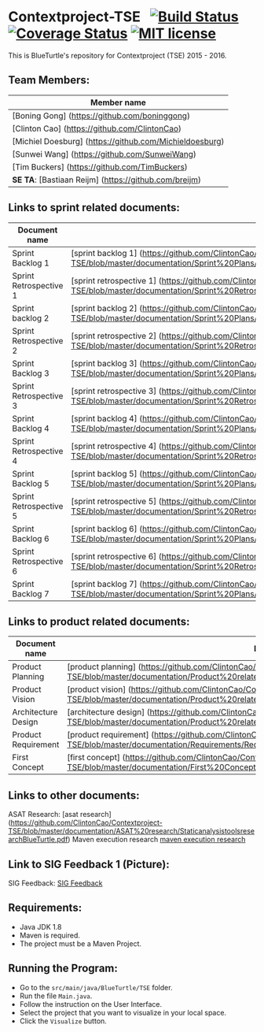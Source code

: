 # Contextproject-TSE &nbsp; [![Build Status](https://travis-ci.org/ClintonCao/Contextproject-TSE.svg?branch=master)](https://travis-ci.org/ClintonCao/Contextproject-TSE) [![Coverage Status](https://coveralls.io/repos/github/ClintonCao/Contextproject-TSE/badge.svg?branch=master)](https://coveralls.io/github/ClintonCao/Contextproject-TSE?branch=master) [![MIT license](http://img.shields.io/badge/license-MIT-blue.svg)](http://opensource.org/licenses/MIT)
This is BlueTurtle's repository for Contextproject (TSE) 2015 - 2016. 

## Team Members:

| Member name |
|-------|
|[Boning Gong] (https://github.com/boninggong)|
|[Clinton Cao] (https://github.com/ClintonCao)|
|[Michiel Doesburg] (https://github.com/Michieldoesburg)|
|[Sunwei Wang] (https://github.com/SunweiWang)|
|[Tim Buckers] (https://github.com/TimBuckers)|
|**SE TA**: [Bastiaan Reijm] (https://github.com/breijm)|


## Links to sprint related documents:

| Document name |   Link                         |
|-------|--------------------------------------|
| Sprint Backlog 1 | [sprint backlog 1] (https://github.com/ClintonCao/Contextproject-TSE/blob/master/documentation/Sprint%20Plans/SprintBacklog1(BlueTurtle).pdf) |
| Sprint Retrospective 1 | [sprint retrospective 1] (https://github.com/ClintonCao/Contextproject-TSE/blob/master/documentation/Sprint%20Retrospectives/SprintRetrospective1(BlueTurtle).pdf)|
| Sprint backlog 2 | [sprint backlog 2] (https://github.com/ClintonCao/Contextproject-TSE/blob/master/documentation/Sprint%20Plans/SprintBacklog2(BlueTurtle).pdf)|
|Sprint Retrospective 2 | [sprint retrospective 2] (https://github.com/ClintonCao/Contextproject-TSE/blob/master/documentation/Sprint%20Retrospectives/SprintRetrospective2(BlueTurtle).pdf)|
|Sprint Backlog 3 | [sprint backlog 3] (https://github.com/ClintonCao/Contextproject-TSE/blob/master/documentation/Sprint%20Plans/SprintBacklog3(BlueTurtle).pdf)|
|Sprint Retrospective 3 | [sprint retrospective 3] (https://github.com/ClintonCao/Contextproject-TSE/blob/master/documentation/Sprint%20Retrospectives/SprintRetrospective3%28BlueTurtle%29.pdf)|
|Sprint Backlog 4 | [sprint backlog 4] (https://github.com/ClintonCao/Contextproject-TSE/blob/master/documentation/Sprint%20Plans/SprintBacklog4%28BlueTurtle%29.pdf)|
|Sprint Retrospective 4 | [sprint retrospective 4] (https://github.com/ClintonCao/Contextproject-TSE/blob/master/documentation/Sprint%20Retrospectives/SprintRetrospective4%20%28BlueTurtle%29.pdf)|
|Sprint Backlog 5 | [sprint backlog 5] (https://github.com/ClintonCao/Contextproject-TSE/blob/master/documentation/Sprint%20Plans/SprintBacklog5%28BlueTurtle%29.pdf)|
|Sprint Retrospective 5 | [sprint retrospective 5] (https://github.com/ClintonCao/Contextproject-TSE/blob/master/documentation/Sprint%20Retrospectives/SprintRetrospective5(BlueTurtle).pdf)|
|Sprint Backlog 6 | [sprint backlog 6] (https://github.com/ClintonCao/Contextproject-TSE/blob/master/documentation/Sprint%20Plans/SprintBacklog6(BlueTurtle).pdf)|
|Sprint Retrospective 6 | [sprint retrospective 6] (https://github.com/ClintonCao/Contextproject-TSE/blob/master/documentation/Sprint%20Retrospectives/SprintRetrospective6(BlueTurtle).pdf)|
|Sprint Backlog 7 | [sprint backlog 7] (https://github.com/ClintonCao/Contextproject-TSE/blob/master/documentation/Sprint%20Plans/SprintBacklog7(BlueTurtle).pdf)|

## Links to product related documents:

| Document name |   Link                       |
|-------|--------------------------------------|
|Product Planning | [product planning]  (https://github.com/ClintonCao/Contextproject-TSE/blob/master/documentation/Product%20related%20documents/ProductPlanningBlueTurtle.pdf)|
|Product Vision | [product vision] (https://github.com/ClintonCao/Contextproject-TSE/blob/master/documentation/Product%20related%20documents/ProductVisionBlueTurtle.pdf)|
|Architecture Design  | [architecture design] (https://github.com/ClintonCao/Contextproject-TSE/blob/master/documentation/Product%20related%20documents/ArchitectureDesign(BlueTurtle).pdf)|
|Product Requirement | [product requirement] (https://github.com/ClintonCao/Contextproject-TSE/blob/master/documentation/Requirements/RequirementsSoftwareVisualizationToolBlueTurtle.pdf)|
|First Concept  | [first concept] (https://github.com/ClintonCao/Contextproject-TSE/blob/master/documentation/First%20Concept/FirstConceptBlueTurtle.pdf) |

## Links to other documents:

ASAT Research: [asat research] (https://github.com/ClintonCao/Contextproject-TSE/blob/master/documentation/ASAT%20research/StaticanalysistoolsresearchBlueTurtle.pdf)
Maven execution research [maven execution research]()

## Link to SIG Feedback 1 (Picture):
SIG Feedback: [SIG Feedback](https://github.com/ClintonCao/Contextproject-TSE/blob/master/documentation/SIG%20Feedback/SIGFeedback.JPG)

## Requirements:
* Java JDK 1.8
* Maven is required.
* The project must be a Maven Project.

## Running the Program:
* Go to the `src/main/java/BlueTurtle/TSE` folder.
* Run the file `Main.java`.
* Follow the instruction on the User Interface.
* Select the project that you want to visualize in your local space.
* Click the `Visualize` button.
